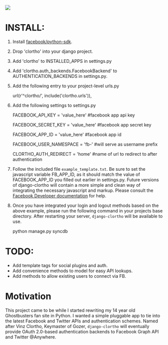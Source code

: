 [![](http://farm5.static.flickr.com/4012/4567211957_8100b745d3_o.jpg)](http://farm5.static.flickr.com/4012/4567211957_8100b745d3_o.jpg)

INSTALL:
=======

 1. Install [facebook/python-sdk][2].

 2. Drop 'clortho' into your django project.

 3. Add 'clortho' to INSTALLED_APPS in settings.py

 4. Add 'clortho.auth_backends.FacebookBackend' to AUTHENTICATION_BACKENDS in settings.py.

 5. Add the following entry to your project-level urls.py

    url(r'^clortho/', include('clortho.urls')),


 6. Add the following settings to settings.py


    FACEBOOK_API_KEY = 'value_here' #facebook app api key

    FACEBOOK_SECRET_KEY = 'value_here' #facebook app secret key

    FACEBOOK_APP_ID = 'value_here' #facebook app id

    FACEBOOK_USER_NAMESPACE = 'fb-' #will serve as username prefix

    CLORTHO_AUTH_REDIRECT = 'home' #name of url to redirect to after authentication

 7. Follow the included file `example_template.txt`.  Be sure to set the javascript variable FB_APP_ID, as it should match the value of FACEBOOK_APP_ID you filled out earlier in settings.py.  Future versions of django-clortho will contain a more simple and clean way of integrating the necessary javascript and markup.  Please consult the [Facebook Developer documentation][1] for help.

 8. Once you have integrated your login and logout methods based on the above example, please run the following command in your projects base directory. After restarting your server, `django-clortho` will be available to use.

    python manage.py syncdb

TODO:
=====

  - Add template tags for social plugins and auth.
  - Add convenience methods to model for easy API lookups.
  - Add methods to allow existing users to connect via FB.

Motivation
========

This project came to be while I started rewriting my 14 year old Ghostbusters fan site in Python.  I wanted a simple pluggable app to tie into the latest Facebook and Twitter APIs and authentication schemes.  Named after Vinz Clortho, Keymaster of Gozer, `django-clortho` will eventually provide OAuth 2.0-based authentication backends to Facebook Graph API and Twitter @Anywhere.


  [1]: http://developers.facebook.com
  [2]: http://github.com/facebook/python-sdk
